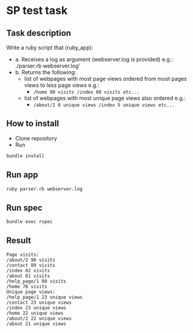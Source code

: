 # SP test task
## Task description
Write a ruby script that (ruby_app):    
* a. Receives a log as argument (webserver.log is provided) e.g.: ./parser.rb webserver.log’
* b. Returns the following:
    * list of webpages with most page views ordered from most pages views to less page views e.g.:
        * `/home 90 visits /index 80 visits etc...` 
    * list of webpages with most unique page views also ordered e.g.:
        * `/about/2 8 unique views /index 5 unique views etc...`

## How to install
  * Clone repository
  * Run
  ```bash
  bundle install 
  ```

## Run app
```bash
ruby parser.rb webserver.log
```

## Run spec
```bash
bundle exec rspec
```

## Result 
```
Page visits:
/about/2 90 visits
/contact 89 visits
/index 82 visits
/about 81 visits
/help_page/1 80 visits
/home 78 visits
Unique page views:
/help_page/1 23 unique views
/contact 23 unique views
/index 23 unique views
/home 22 unique views
/about/2 22 unique views
/about 21 unique views
```